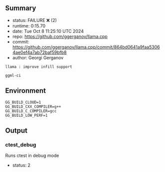 ## Summary

- status:  FAILURE ❌ (2)
- runtime: 0:15.70
- date:    Tue Oct  8 11:25:10 UTC 2024
- repo:    https://github.com/ggerganov/llama.cpp
- commit:  https://github.com/ggerganov/llama.cpp/commit/864bd0641a9faa53064ae0ef4a7ab72baf59bfb8
- author:  Georgi Gerganov
```
llama : improve infill support

ggml-ci
```

## Environment

```
GG_BUILD_CLOUD=1
GG_BUILD_CXX_COMPILER=g++
GG_BUILD_C_COMPILER=gcc
GG_BUILD_LOW_PERF=1
```

## Output

### ctest_debug

Runs ctest in debug mode
- status: 2
```

```

